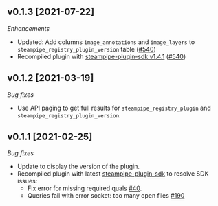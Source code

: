 ## v0.1.3 [2021-07-22]

_Enhancements_

- Updated: Add columns `image_annotations` and `image_layers` to `steampipe_registry_plugin_version` table ([#540](https://github.com/turbot/steampipe-plugin-aws/pull/540))
- Recompiled plugin with [steampipe-plugin-sdk v1.4.1](https://github.com/turbot/steampipe-plugin-sdk/blob/main/CHANGELOG.md#v141--2021-07-20) ([#540](https://github.com/turbot/steampipe-plugin-aws/pull/540))

## v0.1.2 [2021-03-19]

_Bug fixes_

- Use API paging to get full results for `steampipe_registry_plugin` and `steampipe_registry_plugin_version`.


## v0.1.1 [2021-02-25]

_Bug fixes_

- Update to display the version of the plugin.
- Recompiled plugin with latest [steampipe-plugin-sdk](https://github.com/turbot/steampipe-plugin-sdk) to resolve SDK issues:
  - Fix error for missing required quals [#40](https://github.com/turbot/steampipe-plugin-sdk/issues/42).
  - Queries fail with error socket: too many open files [#190](https://github.com/turbot/steampipe/issues/190)
